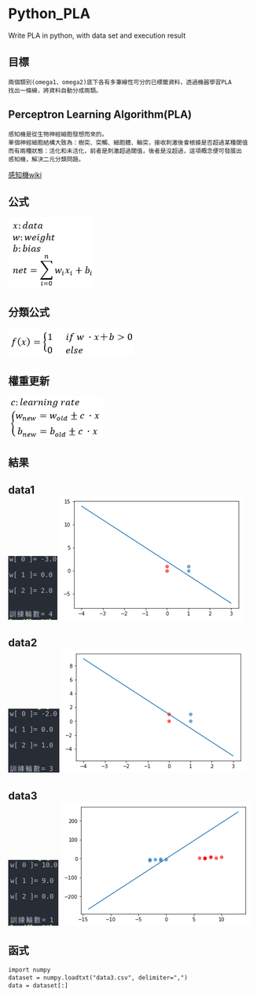 # Python_PLA
Write PLA in python, with data set and execution result

## 目標
    兩個類別(omega1、omega2)底下各有多筆線性可分的已標籤資料，透過機器學習PLA
    找出一條線，將資料自動分成兩類。

## Perceptron Learning Algorithm(PLA)
    感知機是從生物神經細胞發想而來的。
    單個神經細胞結構大致為：樹突、突觸、細胞體、軸突，接收刺激後會根據是否超過某種閾值
    而有兩種狀態：活化和未活化，前者是刺激超過閾值，後者是沒超過，這項概念便可發展出
    感知機，解決二元分類問題。
[感知機wiki](https://zh.wikipedia.org/wiki/%E6%84%9F%E7%9F%A5%E5%99%A8)

## 公式
![image](https://github.com/leodflag/Python_PLA/blob/master/img/function.png)

## 分類公式
![image](https://github.com/leodflag/Python_PLA/blob/master/img/classification%20function.png)

## 權重更新
![image](https://github.com/leodflag/Python_PLA/blob/master/img/update%20weight.png)

## 結果
data1   
![image](https://github.com/leodflag/Python_PLA/blob/master/img/data1_result.png)
![image](https://github.com/leodflag/Python_PLA/blob/master/img/data1.png)
--------
data2   
![image](https://github.com/leodflag/Python_PLA/blob/master/img/data2_result.png)
![image](https://github.com/leodflag/Python_PLA/blob/master/img/data2.png)
--------
data3   
![image](https://github.com/leodflag/Python_PLA/blob/master/img/data3_result.png)
![image](https://github.com/leodflag/Python_PLA/blob/master/img/data3.png)
--------

## 函式
    import numpy
    dataset = numpy.loadtxt("data3.csv", delimiter=",")
    data = dataset[:]
